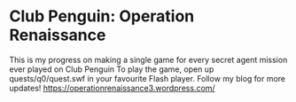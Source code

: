 # Club Penguin: Operation Renaissance
This is my progress on making a single game for every secret agent mission ever played on Club Penguin
To play the game, open up quests/q0/quest.swf in your favourite Flash player.
Follow my blog for more updates!
https://operationrenaissance3.wordpress.com/
